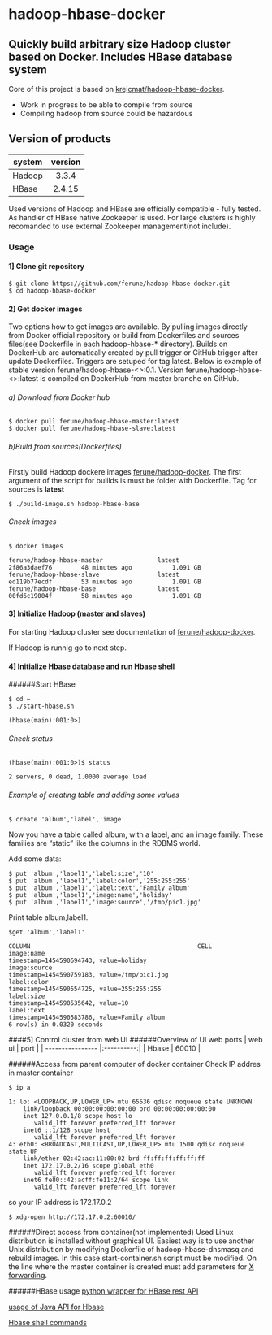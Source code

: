 # hadoop-hbase-docker

Quickly build arbitrary size Hadoop cluster based on Docker. Includes HBase database system
------

Core of this project is based on [krejcmat/hadoop-hbase-docker](https://github.com/krejcmat/hadoop-hbase-docker).

- Work in progress to be able to compile from source
- Compiling hadoop from source could be hazardous

## Version of products

| system          | version      | 
| ----------------|:------------:| 
| Hadoop          | 3.3.4        |
| HBase           | 2.4.15       |


Used versions of Hadoop and HBase are officially compatible - fully tested.
As handler of HBase native Zookeeper is used. For large clusters is highly recomanded to use external Zookeeper management(not include).



### Usage
#### 1] Clone git repository
```
$ git clone https://github.com/ferune/hadoop-hbase-docker.git
$ cd hadoop-hbase-docker
```

#### 2] Get docker images 
Two options how to get images are available. By pulling images directly from Docker official repository or build from Dockerfiles and sources files(see Dockerfile in each hadoop-hbase-* directory). Builds on DockerHub are automatically created by pull trigger or GitHub trigger after update Dockerfiles. Triggers are setuped for tag:latest. Below is example of stable version ferune/hadoop-hbase-<>:0.1. Version ferune/hadoop-hbase-<>:latest is compiled on DockerHub from master branche on GitHub.

###### a) Download from Docker hub
```
$ docker pull ferune/hadoop-hbase-master:latest
$ docker pull ferune/hadoop-hbase-slave:latest
```

###### b)Build from sources(Dockerfiles)
Firstly build Hadoop dockere images [ferune/hadoop-docker](https://github.com/ferune/hadoop-docker).
The first argument of the script for bulilds is must be folder with Dockerfile. Tag for sources is **latest**
```
$ ./build-image.sh hadoop-hbase-base
```

###### Check images
```
$ docker images

ferune/hadoop-hbase-master               latest              2f86a3daef76        48 minutes ago           1.091 GB
ferune/hadoop-hbase-slave                latest              ed119b77ecdf        53 minutes ago           1.091 GB
ferune/hadoop-hbase-base                 latest              00fd6c19004f        58 minutes ago           1.091 GB

```

#### 3] Initialize Hadoop (master and slaves)
For starting Hadoop cluster see documentation of [ferune/hadoop-docker](https://github.com/ferune/hadoop-docker/blob/master/README.md#3-initialize-hadoop-master-and-slaves).

If Hadoop is runnig go to next step.

#### 4] Initialize Hbase database and run Hbase shell
######Start HBase
```
$ cd ~
$ ./start-hbase.sh

(hbase(main):001:0>)
```

###### Check status
```
(hbase(main):001:0>)$ status

2 servers, 0 dead, 1.0000 average load
```
###### Example of creating table and adding some values
```
$ create 'album','label','image'
```
Now you have a table called album, with a label, and an image family. These families are “static” like the columns in the RDBMS world.

Add some data:
```
$ put 'album','label1','label:size','10'
$ put 'album','label1','label:color','255:255:255'
$ put 'album','label1','label:text','Family album'
$ put 'album','label1','image:name','holiday'
$ put 'album','label1','image:source','/tmp/pic1.jpg'
```

Print table album,label1.
```
$get 'album','label1'

COLUMN                                              CELL
image:name                                          timestamp=1454590694743, value=holiday
image:source                                        timestamp=1454590759183, value=/tmp/pic1.jpg
label:color                                         timestamp=1454590554725, value=255:255:255
label:size                                          timestamp=1454590535642, value=10
label:text                                          timestamp=1454590583786, value=Family album
6 row(s) in 0.0320 seconds
```

####5] Control cluster from web UI
######Overview of UI web ports
| web ui           | port       |
| ---------------- |:----------:| 
| Hbase            | 60010      |


######Access from parent computer of docker container
Check IP addres in master container
```
$ ip a

1: lo: <LOOPBACK,UP,LOWER_UP> mtu 65536 qdisc noqueue state UNKNOWN 
    link/loopback 00:00:00:00:00:00 brd 00:00:00:00:00:00
    inet 127.0.0.1/8 scope host lo
       valid_lft forever preferred_lft forever
    inet6 ::1/128 scope host 
       valid_lft forever preferred_lft forever
4: eth0: <BROADCAST,MULTICAST,UP,LOWER_UP> mtu 1500 qdisc noqueue state UP 
    link/ether 02:42:ac:11:00:02 brd ff:ff:ff:ff:ff:ff
    inet 172.17.0.2/16 scope global eth0
       valid_lft forever preferred_lft forever
    inet6 fe80::42:acff:fe11:2/64 scope link 
       valid_lft forever preferred_lft forever

```
so your IP address is 172.17.0.2

```
$ xdg-open http://172.17.0.2:60010/
```
######Direct access from container(not implemented)
Used Linux distribution is installed without graphical UI. Easiest way is to use another Unix distribution by modifying Dockerfile of hadoop-hbase-dnsmasq and rebuild images. In this case start-container.sh script must be modified. On the line where the master container is created must add parameters for [X forwarding](http://wiki.ros.org/docker/Tutorials/GUI). 


######HBase usage
[python wrapper for HBase rest API](http://blog.cloudera.com/blog/2013/10/hello-starbase-a-python-wrapper-for-the-hbase-rest-api/)

[usage of Java API for Hbase](https://autofei.wordpress.com/2012/04/02/java-example-code-using-hbase-data-model-operations/)

[Hbase shell commands](https://learnhbase.wordpress.com/2013/03/02/hbase-shell-commands/)


